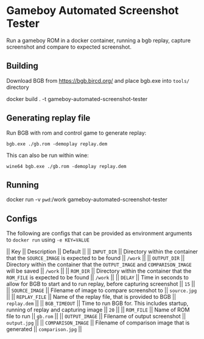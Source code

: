 
# Gameboy Automated Screenshot Tester

Run a gameboy ROM in a docker container, running a bgb replay, capture screenshot and compare to expected screenshot.

## Building

Download BGB from https://bgb.bircd.org/ and place bgb.exe into `tools/` directory

docker build . -t gameboy-automated-screenshot-tester

## Generating replay file

Run BGB with rom and control game to generate replay:

```
bgb.exe ./gb.rom -demoplay replay.dem
```

This can also be run within wine:

```
wine64 bgb.exe ./gb.rom -demoplay replay.dem
```

## Running

docker run -v `pwd`:/work gameboy-automated-screenshot-tester

## Configs

The following are configs that can be provided as environment arguments to `docker run` using `-e KEY=VALUE`

|| Key  || Description || Default ||
|| `INPUT_DIR` || Directory within the container that the `SOURCE_IMAGE` is expected to be found || `/work` ||
|| `OUTPUT_DIR` || Directory within the container that the `OUTPUT_IMAGE` and `COMPARISON_IMAGE` will be saved || `/work` ||
|| `ROM_DIR` || Directory within the container that the `ROM_FILE` is expected to be found || `/work` ||
|| `DELAY` || Time in seconds to allow for BGB to start and to run replay, before capturing screenshot || `15` ||
|| `SOURCE_IMAGE` || Filename of image to compare screenshot to || `source.jpg` ||
|| `REPLAY_FILE` || Name of the replay file, that is provided to BGB || `replay.dem` ||
|| `BGB_TIMEOUT` || Time to run BGB for. This includes startup, running of replay and capturing image || `20` ||
|| `ROM_FILE` || Name of ROM file to run || `gb.rom` ||
|| `OUTPUT_IMAGE` || Filename of output screenshot || `output.jpg` ||
|| `COMPARISON_IMAGE` || Filename of comparison image that is generated || `comparison.jpg` ||

